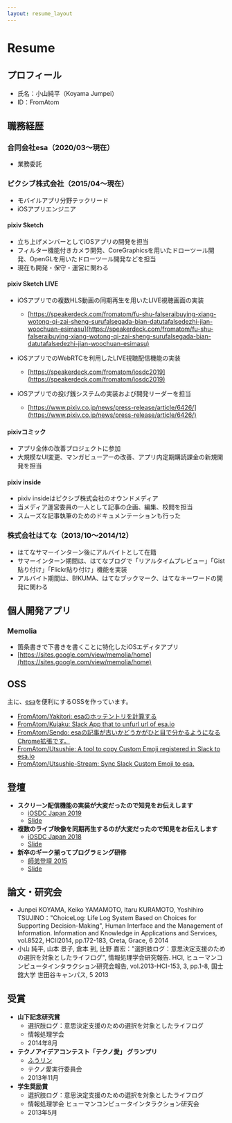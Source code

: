 ```yaml
---
layout: resume_layout
---
```


# Resume

## プロフィール
- 氏名：小山純平（Koyama Jumpei）
- ID：FromAtom

## 職務経歴
### 合同会社esa（2020/03〜現在）
- 業務委託

### ピクシブ株式会社（2015/04〜現在）
- モバイルアプリ分野テックリード
- iOSアプリエンジニア

#### pixiv Sketch
- 立ち上げメンバーとしてiOSアプリの開発を担当
- フィルター機能付きカメラ開発、CoreGraphicsを用いたドローツール開発、OpenGLを用いたドローツール開発などを担当
- 現在も開発・保守・運営に関わる

#### pixiv Sketch LIVE
- iOSアプリでの複数HLS動画の同期再生を用いたLIVE視聴画面の実装
  - [https://speakerdeck.com/fromatom/fu-shu-falseraibuying-xiang-wotong-qi-zai-sheng-surufalsegada-bian-datutafalsedezhi-jian-woochuan-esimasu](https://speakerdeck.com/fromatom/fu-shu-falseraibuying-xiang-wotong-qi-zai-sheng-surufalsegada-bian-datutafalsedezhi-jian-woochuan-esimasu)
- iOSアプリでのWebRTCを利用したLIVE視聴配信機能の実装
  - [https://speakerdeck.com/fromatom/iosdc2019](https://speakerdeck.com/fromatom/iosdc2019)

- iOSアプリでの投げ銭システムの実装および開発リーダーを担当
  - [https://www.pixiv.co.jp/news/press-release/article/6426/](https://www.pixiv.co.jp/news/press-release/article/6426/)

#### pixivコミック
- アプリ全体の改善プロジェクトに参加
- 大規模なUI変更、マンガビューアーの改善、アプリ内定期購読課金の新規開発を担当

#### pixiv inside
- pixiv insideはピクシブ株式会社のオウンドメディア
- 当メディア運営委員の一人として記事の企画、編集、校閲を担当
- スムーズな記事執筆のためのドキュメンテーションも行った

### 株式会社はてな（2013/10〜2014/12）
- はてなサマーインターン後にアルバイトとして在籍
- サマーインターン期間は、はてなブログで「リアルタイムプレビュー」「Gist貼り付け」「Flickr貼り付け」機能を実装
- アルバイト期間は、B!KUMA、はてなブックマーク、はてなキーワードの開発に関わる

## 個人開発アプリ
### Memolia
- 箇条書きで下書きを書くことに特化したiOSエディタアプリ
- [https://sites.google.com/view/memolia/home](https://sites.google.com/view/memolia/home)

## OSS
主に、[esa](https://esa.io/)を便利にするOSSを作っています。

- [FromAtom/Yakitori: esaのホッテントリを計算する](https://github.com/FromAtom/Yakitori)
- [FromAtom/Kujaku: Slack App that to unfurl url of esa\.io](https://github.com/FromAtom/Kujaku)
- [FromAtom/Sendo: esaの記事が古いかどうかがひと目で分かるようになるChrome拡張です。](https://github.com/FromAtom/Sendo)
- [FromAtom/Utsushie: A tool to copy Custom Emoji registered in Slack to esa\.io](https://github.com/FromAtom/Utsushie)
- [FromAtom/Utsushie\-Stream: Sync Slack Custom Emoji to esa\.](https://github.com/FromAtom/Utsushie-Stream)

## 登壇
- **スクリーン配信機能の実装が大変だったので知見をお伝えします**
  - [iOSDC Japan 2019](https://iosdc.jp/2019/)
  - [Slide](https://speakerdeck.com/fromatom/iosdc2019)
- **複数のライブ映像を同期再生するのが大変だったので知見をお伝えします**
  - [iOSDC Japan 2018](https://iosdc.jp/2018/)
  - [Slide](https://speakerdeck.com/fromatom/fu-shu-falseraibuying-xiang-wotong-qi-zai-sheng-surufalsegada-bian-datutafalsedezhi-jian-woochuan-esimasu)
- **新卒のギーク揃ってプログラミング研修**
  - [師弟登壇 2015](https://pepabo.connpass.com/event/22180/)
  - [Slide](https://speakerdeck.com/fromatom/xin-zu-falsegikujian-tutepuroguraminguyan-xiu-shi-di-deng-tan-2015)

## 論文・研究会
- Junpei KOYAMA, Keiko YAMAMOTO, Itaru KURAMOTO, Yoshihiro TSUJINO："ChoiceLog: Life Log System Based on Choices for Supporting Decision-Making", Human Interface and the Management of Information. Information and Knowledge in Applications and Services, vol.8522, HCII2014, pp.172-183, Creta, Grace, 6 2014
- 小山 純平, 山本 景子, 倉本 到, 辻野 嘉宏："選択肢ログ：意思決定支援のための選択を対象としたライフログ", 情報処理学会研究報告. HCI, ヒューマンコンピュータインタラクション研究会報告, vol.2013-HCI-153, 3, pp.1-8, 国士舘大学 世田谷キャンパス, 5 2013

## 受賞
- **山下記念研究賞**
  - 選択肢ログ：意思決定支援のための選択を対象としたライフログ
  - 情報処理学会
  - 2014年8月
- **テクノアイデアコンテスト「テクノ愛」 グランプリ**
  - [ふうリン](http://www.khc.or.jp/ology/pdf/technoai2013prize_2.pdf)
  - テクノ愛実行委員会
  - 2013年11月
- **学生奨励賞**
  - 選択肢ログ：意思決定支援のための選択を対象としたライフログ
  - 情報処理学会 ヒューマンコンピュータインタラクション研究会
  - 2013年5月

